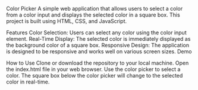 Color Picker
A simple web application that allows users to select a color from a color input and displays the selected color in a square box. This project is built using HTML, CSS, and JavaScript.

Features
Color Selection: Users can select any color using the color input element.
Real-Time Display: The selected color is immediately displayed as the background color of a square box.
Responsive Design: The application is designed to be responsive and works well on various screen sizes.
Demo

How to Use
Clone or download the repository to your local machine.
Open the index.html file in your web browser.
Use the color picker to select a color.
The square box below the color picker will change to the selected color in real-time.
